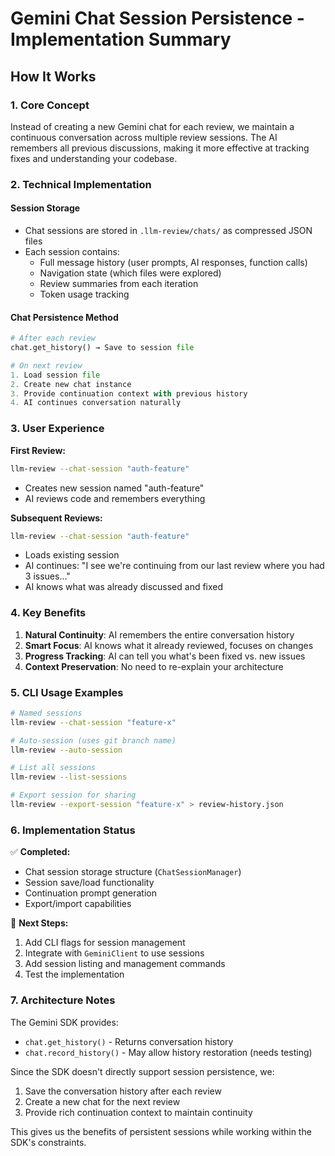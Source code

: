 # Gemini Chat Session Persistence - Implementation Summary

## How It Works

### 1. **Core Concept**
Instead of creating a new Gemini chat for each review, we maintain a continuous conversation across multiple review sessions. The AI remembers all previous discussions, making it more effective at tracking fixes and understanding your codebase.

### 2. **Technical Implementation**

#### Session Storage
- Chat sessions are stored in `.llm-review/chats/` as compressed JSON files
- Each session contains:
  - Full message history (user prompts, AI responses, function calls)
  - Navigation state (which files were explored)
  - Review summaries from each iteration
  - Token usage tracking

#### Chat Persistence Method
```python
# After each review
chat.get_history() → Save to session file

# On next review
1. Load session file
2. Create new chat instance
3. Provide continuation context with previous history
4. AI continues conversation naturally
```

### 3. **User Experience**

**First Review:**
```bash
llm-review --chat-session "auth-feature"
```
- Creates new session named "auth-feature"
- AI reviews code and remembers everything

**Subsequent Reviews:**
```bash
llm-review --chat-session "auth-feature"
```
- Loads existing session
- AI continues: "I see we're continuing from our last review where you had 3 issues..."
- AI knows what was already discussed and fixed

### 4. **Key Benefits**

1. **Natural Continuity**: AI remembers the entire conversation history
2. **Smart Focus**: AI knows what it already reviewed, focuses on changes
3. **Progress Tracking**: AI can tell you what's been fixed vs. new issues
4. **Context Preservation**: No need to re-explain your architecture

### 5. **CLI Usage Examples**

```bash
# Named sessions
llm-review --chat-session "feature-x"

# Auto-session (uses git branch name)
llm-review --auto-session

# List all sessions
llm-review --list-sessions

# Export session for sharing
llm-review --export-session "feature-x" > review-history.json
```

### 6. **Implementation Status**

✅ **Completed:**
- Chat session storage structure (`ChatSessionManager`)
- Session save/load functionality
- Continuation prompt generation
- Export/import capabilities

🚧 **Next Steps:**
1. Add CLI flags for session management
2. Integrate with `GeminiClient` to use sessions
3. Add session listing and management commands
4. Test the implementation

### 7. **Architecture Notes**

The Gemini SDK provides:
- `chat.get_history()` - Returns conversation history
- `chat.record_history()` - May allow history restoration (needs testing)

Since the SDK doesn't directly support session persistence, we:
1. Save the conversation history after each review
2. Create a new chat for the next review
3. Provide rich continuation context to maintain continuity

This gives us the benefits of persistent sessions while working within the SDK's constraints.